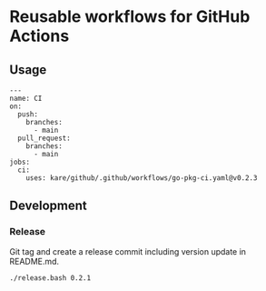 # Reusable workflows for GitHub Actions

## Usage
```
---
name: CI
on:
  push:
    branches:
      - main
  pull_request:
    branches:
      - main
jobs:
  ci:
    uses: kare/github/.github/workflows/go-pkg-ci.yaml@v0.2.3
```

## Development
### Release
Git tag and create a release commit including version update in README.md.
```bash
./release.bash 0.2.1
```
